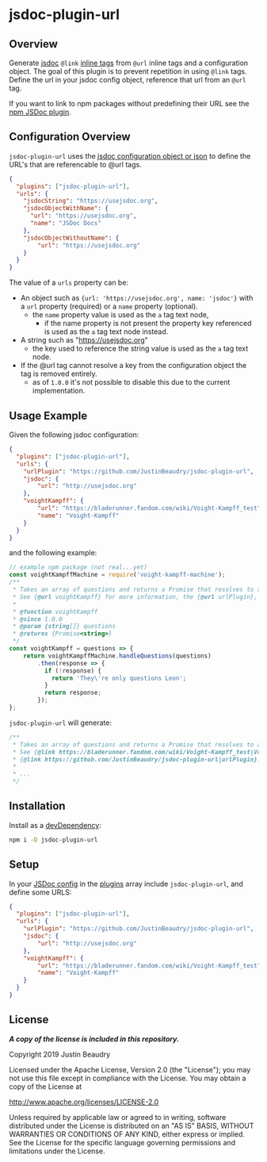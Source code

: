 <p align="center">
	<h1>jsdoc-plugin-url</h1>
</p>

## Overview
Generate [jsdoc][jsdoc] `@link` [inline tags][jsdoc-inline] from `@url` inline tags and a configuration object.
The goal of this plugin is to prevent repetition in using `@link` tags. Define the url in your jsdoc config object,
reference that url from an `@url` tag. 

If you want to link to npm packages without predefining their URL see the [npm JSDoc plugin][npm-plugin].

## Configuration Overview
`jsdoc-plugin-url` uses the [jsdoc configuration object or json][jsdoc-config] to define the URL's that are
referencable to @url tags.
```json
{
  "plugins": ["jsdoc-plugin-url"],
  "urls": {
    "jsdocString": "https://usejsdoc.org",
    "jsdocObjectWithName": {
      "url": "https://usejsdoc.org",
      "name": "JSDoc Docs"
    },
    "jsdocObjectWithoutName": {
    	"url": "https://usejsdoc.org"
    }
  }
}
```

The value of a `urls` property can be:
 
- An object such as `{url: 'https://usejsdoc.org', name: 'jsdoc'}` with a `url` property (required) 
  or a `name` property (optional).
	- the `name` property value is used as the `a` tag text node,
		- if the name property is not present the property key referenced is used as the `a` tag text node instead.
- A string such as "https://usejsdoc.org"
  - the key used to reference the string value is used as the `a` tag text node.
- If the @url tag cannot resolve a key from the configuration object the tag is removed entirely.
  - as of `1.0.0` it's not possible to disable this due to the current implementation.

## Usage Example
Given the following jsdoc configuration:
```json
{
  "plugins": ["jsdoc-plugin-url"],
  "urls": {
  	"urlPlugin": "https://github.com/JustinBeaudry/jsdoc-plugin-url",
  	"jsdoc": {
  		"url": "http://usejsdoc.org"
  	},
  	"voightKampff": {
  		"url": "https://bladerunner.fandom.com/wiki/Voight-Kampff_test",
  		"name": "Voight-Kampff"
  	}
  }
}
```
and the following example:
```javascript
// example npm package (not real...yet)
const voightKampffMachine = require('voight-kampff-machine');
/**
 * Takes an array of questions and returns a Promise that resolves to a `string` response to those questions.
 * See {@url voightKampff} for more information, the {@url urlPlugin}, and {@url jsdoc}.
 * 
 * @function voightKampff
 * @since 1.0.0
 * @param {string[]} questions
 * @returns {Promise<string>}
 */
const voightKampff = questions => {
	return voightKampffMachine.handleQuestions(questions)
		.then(response => {
		  if (!response) {
		    return 'They\'re only questions Leon';
		  }
		  return response;
		});
};
```
`jsdoc-plugin-url` will generate:
````javascript
/**
 * Takes an array of questions and returns a Promise that resolves to a response to those questions.
 * See {@link https://bladerunner.fandom.com/wiki/Voight-Kampff_test|Voight-Kampff} for more information, the 
 * {@link https://github.com/JustinBeaudry/jsdoc-plugin-url|urlPlugin}, and {@link http://usejsdoc.org|jsdoc}.
 * 
 * ...
 */
````

## Installation
Install as a [devDependency][dev-deps]:
```bash
npm i -D jsdoc-plugin-url
```

## Setup
In your [JSDoc config][jsdoc-config] in the [plugins][jsdoc-plugins] array include `jsdoc-plugin-url`, and define
some URLS:
```json
{
  "plugins": ["jsdoc-plugin-url"],
  "urls": {
  	"urlPlugin": "https://github.com/JustinBeaudry/jsdoc-plugin-url",
  	"jsdoc": {
  		"url": "http://usejsdoc.org"
  	},
  	"voightKampff": {
  		"url": "https://bladerunner.fandom.com/wiki/Voight-Kampff_test",
  		"name": "Voight-Kampff"
  	}
  }
}
```

## License
__*A copy of the license is included in this repository.*__

Copyright 2019 Justin Beaudry

Licensed under the Apache License, Version 2.0 (the "License");
you may not use this file except in compliance with the License.
You may obtain a copy of the License at

  http://www.apache.org/licenses/LICENSE-2.0

Unless required by applicable law or agreed to in writing, software
distributed under the License is distributed on an "AS IS" BASIS,
WITHOUT WARRANTIES OR CONDITIONS OF ANY KIND, either express or implied.
See the License for the specific language governing permissions and
limitations under the License.


[npm-plugin]: JustinBeaudry/jsdoc-plugin-npm
[jsdoc]: http://usejsdoc.org
[jsdoc-inline]: http://usejsdoc.org/about-block-inline-tags.html
[jsdoc-plugins]: http://usejsdoc.org/about-configuring-jsdoc.html#configuring-plugins
[jsdoc-config]: http://usejsdoc.org/about-configuring-jsdoc.html
[dev-deps]: https://docs.npmjs.com/files/package.json#devdependencies
